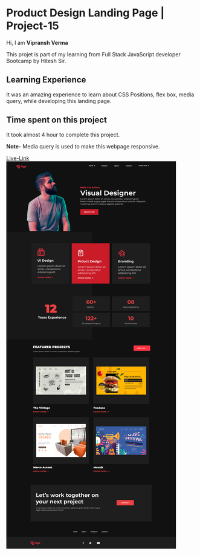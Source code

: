 # Product Design Landing Page | Project-15
Hi, I am **Vipransh Verma**

This projet is part of my learning from Full Stack JavaScript developer Bootcamp by Hitesh Sir.

## Learning Experience
It was an amazing experience to learn about  CSS Positions, flex box, media query, while developing this landing page.

## Time spent on this project
It took almost 4 hour to complete  this project.

**Note-**  Media query is used to make this webpage responsive.

[Live-Link]()
![image](images/Product%20Design%20LandingPage.png)
